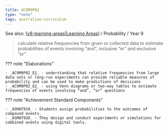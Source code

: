 ```yaml
---
title: AC9M9P02
type: "note"
tags: australian-curriculum
---
```


See also: [[v9-learning-areas|Learning Areas]]   / Probability / Year 9

> calculate relative frequencies from given or collected data to estimate probabilities of events involving “and”, inclusive “or” and exclusive “or”

??? note "Elaborations"

	- _AC9M9P02_E1_ - understanding that relative frequencies from large data sets or long-run experiments can provide reliable measures of probability and can be used to make predictions of decisions
	- _AC9M9P02_E2_ - using Venn diagrams or two-way tables to estimate frequencies of events involving “and”, “or” questions
??? note "Achievement Standard Components"

	- _ASMAT919_ - Students assign probabilities to the outcomes of compound events.
	- _ASMAT920_ - They design and conduct experiments or simulations for combined events using digital tools.

[//begin]: # "Autogenerated link references for markdown compatibility"
[v9-learning-areas|Learning Areas]: ../v9-learning-areas "v9-learning-areas"
[//end]: # "Autogenerated link references"
